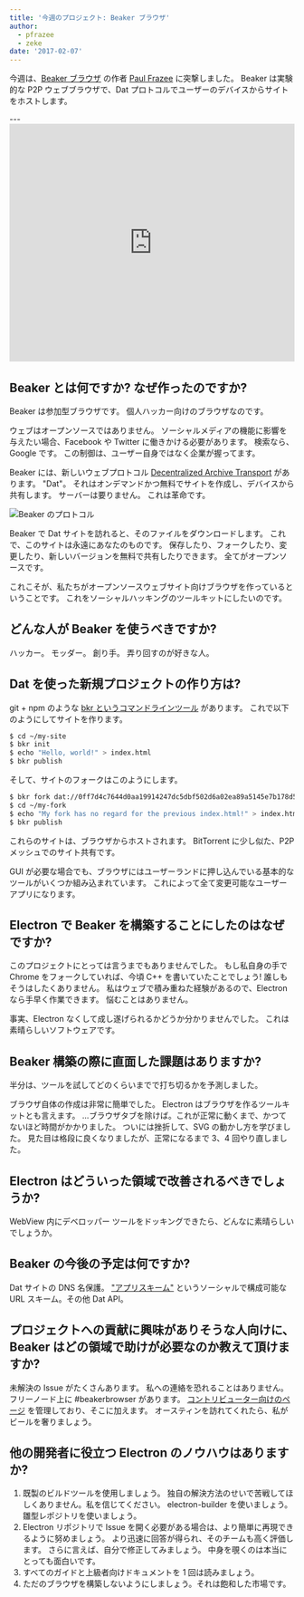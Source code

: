 ```yaml
---
title: '今週のプロジェクト: Beaker ブラウザ'
author:
  - pfrazee
  - zeke
date: '2017-02-07'
---
```


今週は、[Beaker ブラウザ](https://beakerbrowser.com/) の作者 [Paul Frazee](http://pfrazee.github.io/) に突撃しました。 Beaker は実験的な P2P ウェブブラウザで、Dat プロトコルでユーザーのデバイスからサイトをホストします。

---<iframe width="100%" height="420" src="https://www.youtube.com/embed/Bem9nRpyPEs" frameborder="0" allowfullscreen mark="crwd-mark"></iframe>

## Beaker とは何ですか? なぜ作ったのですか?

Beaker は参加型ブラウザです。 個人ハッカー向けのブラウザなのです。

ウェブはオープンソースではありません。 ソーシャルメディアの機能に影響を与えたい場合、Facebook や Twitter に働きかける必要があります。 検索なら、Google です。 この制御は、ユーザー自身ではなく企業が握ってます。

Beaker には、新しいウェブプロトコル [Decentralized Archive Transport](https://datprotocol.com) があります。 "Dat"。 それはオンデマンドかつ無料でサイトを作成し、デバイスから共有します。 サーバーは要りません。 これは革命です。

![Beaker のプロトコル](https://cloud.githubusercontent.com/assets/2289/22560648/3defed5c-e92a-11e6-93f8-956cafafe3be.jpg)

Beaker で Dat サイトを訪れると、そのファイルをダウンロードします。 これで、このサイトは永遠にあなたのものです。 保存したり、フォークしたり、変更したり、新しいバージョンを無料で共有したりできます。 全てがオープンソースです。

これこそが、私たちがオープンソースウェブサイト向けブラウザを作っているということです。 これをソーシャルハッキングのツールキットにしたいのです。

## どんな人が Beaker を使うべきですか?

ハッカー。 モッダー。 創り手。 弄り回すのが好きな人。

## Dat を使った新規プロジェクトの作り方は?

git + npm のような [bkr というコマンドラインツール](https://github.com/beakerbrowser/bkr) があります。 これで以下のようにしてサイトを作ります。

```bash
$ cd ~/my-site
$ bkr init
$ echo "Hello, world!" > index.html
$ bkr publish
```

そして、サイトのフォークはこのようにします。

```bash
$ bkr fork dat://0ff7d4c7644d0aa19914247dc5dbf502d6a02ea89a5145e7b178d57db00504cd/ ~/my-fork
$ cd ~/my-fork
$ echo "My fork has no regard for the previous index.html!" > index.html
$ bkr publish
```

これらのサイトは、ブラウザからホストされます。 BitTorrent に少し似た、P2P メッシュでのサイト共有です。

GUI が必要な場合でも、ブラウザにはユーザーランドに押し込んでいる基本的なツールがいくつか組み込まれています。 これによって全て変更可能なユーザーアプリになります。

## Electron で Beaker を構築することにしたのはなぜですか?

このプロジェクトにとっては言うまでもありませんでした。 もし私自身の手で Chrome をフォークしていれば、今頃 C++ を書いていたことでしょう! 誰しもそうはしたくありません。 私はウェブで積み重ねた経験があるので、Electron なら手早く作業できます。 悩むことはありません。

事実、Electron なくして成し遂げられるかどうか分かりませんでした。 これは素晴らしいソフトウェアです。

## Beaker 構築の際に直面した課題はありますか?

半分は、ツールを試してどのくらいまでで打ち切るかを予測しました。

ブラウザ自体の作成は非常に簡単でした。 Electron はブラウザを作るツールキットとも言えます。 ...ブラウザタブを除けば。これが正常に動くまで、かつてないほど時間がかかりました。 ついには挫折して、SVG の動かし方を学びました。 見た目は格段に良くなりましたが、正常になるまで 3、4 回やり直しました。

## Electron はどういった領域で改善されるべきでしょうか?

WebView 内にデベロッパー ツールをドッキングできたら、どんなに素晴らしいでしょうか。

## Beaker の今後の予定は何ですか?

Dat サイトの DNS 名保護。 ["アプリスキーム"](https://github.com/beakerbrowser/beaker/wiki/App-Scheme) というソーシャルで構成可能な URL スキーム。その他 Dat API。

## プロジェクトへの貢献に興味がありそうな人向けに、Beaker はどの領域で助けが必要なのか教えて頂けますか?

未解決の Issue がたくさんあります。 私への連絡を恐れることはありません。 フリーノード上に #beakerbrowser があります。 [コントリビューター向けのページ](https://beakerbrowser.com/docs/team.html) を管理しており、そこに加えます。 オースティンを訪れてくれたら、私がビールを奢りましょう。

## 他の開発者に役立つ Electron のノウハウはありますか?

1. 既製のビルドツールを使用しましょう。 独自の解決方法のせいで苦戦してほしくありません。私を信じてください。 electron-builder を使いましょう。 雛型レポジトリを使いましょう。
2. Electron リポジトリで Issue を開く必要がある場合は、より簡単に再現できるように努めましょう。 より迅速に回答が得られ、そのチームも高く評価します。 さらに言えば、自分で修正してみましょう。 中身を覗くのは本当にとっても面白いです。
3. すべてのガイドと上級者向けドキュメントを 1 回は読みましょう。
4. ただのブラウザを構築しないようにしましょう。それは飽和した市場です。

